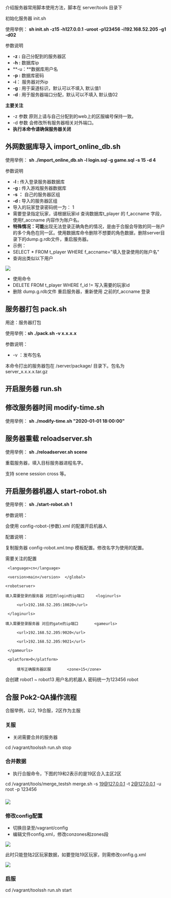 介绍服务器常用脚本使用方法，脚本在 server/tools 目录下

初始化服务器 init.sh

使用举例： **sh init.sh -z15 -h127.0.0.1 -uroot -p123456 -i192.168.52.205 -g1 -d02**

参数说明

+ **-z :** 自己分配到的服务器区
+ **-h :** 数据库ip
+ **-u：**数据库用户名
+ **-p :** 数据库密码
+ **-i**： 服务器对外ip
+ **-g** : 用于渠道标识，默认可以不填入 默认值1
+ **-d** : 用于服务器端口分配，默认可以不填入 默认值02

**主要关注**

+ -z 参数 原则上请与自己分配到的web上的区服编号保持一致。
+ -d 参数 会修改所有服务器相关对外端口。
+ **执行本命令请确保服务器关闭**

## 外网数据库导入 import_online_db.sh
使用举例： **sh ./import_online_db.sh -l login.sql -g game.sql -s 15 -d 4**

参数说明

+ **-l :** 传入登录服务器数据库
+ **-g :** 传入游戏服务器数据库
+ **-s ：** 自己的服务器区组
+ **-d :** 导入的服务器区组
+ 导入的玩家登录密码统一为： 1
+ 需要登录指定玩家，请根据玩家id 查询数据库t_player 的 f_accname 字段，使用f_accname 内容作为账户名。
+ **特殊情况：可能**出现无法登录正确角色的情况，是由于合服会导致的同一账户的多个角色在同一区。使用数据库命令删除不想要的角色数据，删除server目录下的dump.g.rdb文件，重启服务器。
+ 示例：
+ SELECT * FROM t_player WHERE f_accname="填入登录使用的账户名"
+ 查询出类似以下用户

![](https://cdn.nlark.com/yuque/0/2024/png/43288467/1712656585102-16482395-4dcd-443b-a86e-63132182a97f.png)

+ 使用命令
+  DELETE FROM t_player WHERE f_id != 写入需要的玩家id
+ 删除 dump.g.rdb文件 重启服务器，重新使用 之前的f_accname 登录

## 服务器打包 pack.sh
用途：服务器打包

使用举例：**sh ./pack.sh -v x.x.x.x**

参数说明：

+ -v ：发布包名

本命令打出的服务器包在 /server/package/ 目录下。包名为 server_x.x.x.x.tar.gz

## 开启服务器 run.sh
## **修改服务器时间** modify-time.sh
使用举例： **sh ./modify-time.sh "2020-01-01 18:00:00"**

## **服务器重载 reloadserver.sh**
使用举例： **sh ./reloadserver.sh scene**

重载服务器，填入目标服务器进程名字。

支持 scene session cross 等。

## 开启服务器机器人 **start-robot.sh**
使用举例： **sh ./start-robot.sh 1**

参数说明：

会使用 config-robot-{参数}.xml 的配置开启机器人

配置说明：

复制服务器 config-robot.xml.tmp 模板配置。修改名字为使用的配置。

需要关注的配置

     <language>cn</language>

     <version>main</version>  </global>

    <robotserver>

    填入需要登录的服务器 对应的login的ip端口     <loginurls>

         <url>192.168.52.205:10020</url>

     </loginurls>

    填入需要登录服务器 对应的gate的ip端口       <gameurls>

         <url>192.168.52.205:9020</url>

         <url>192.168.52.205:9021</url>

     </gameurls>

     <platform>0</platform>

         填写正确服务器区服       <zone>15</zone>

 会创建 robot1 ~ robot13 用户名的机器人 密码统一为123456        <account begin="1" end="13" password="123456">robot</account>

 </robotserver>

## 合服 Pok2-QA操作流程
合服举例，以2, 19合服，2区作为主服

### 关服
+ 关闭需要合并的服务器

cd /vagrant/toolssh run.sh stop

### 合并数据
+ 执行合服命令，下图的19和2表示的是19区合入主区2区

cd /vagrant/tools/merge_testsh merge.sh -s 19@127.0.0.1 -t 2@127.0.0.1 -u root -p 123456

### 
![](https://cdn.nlark.com/yuque/0/2024/png/43288467/1712656585528-0566f635-8368-49dd-b41b-4e13504b6e2c.png)

### 修改config配置
+ 切换目录至/vagrant/config
+ 编辑文件config.xml，修改conzones和zones段

![](https://cdn.nlark.com/yuque/0/2024/png/43288467/1712656585958-6e0d464b-1351-4904-99e8-adb5dc947562.png)

此时只能登陆2区玩家数据，如要登陆19区玩家，则需修改config.g.xml

![](https://cdn.nlark.com/yuque/0/2024/png/43288467/1712656586345-f80e599a-9e60-4fd3-93c2-fc82de9c80b5.png)

### 启服
cd /vagrant/toolssh run.sh start

